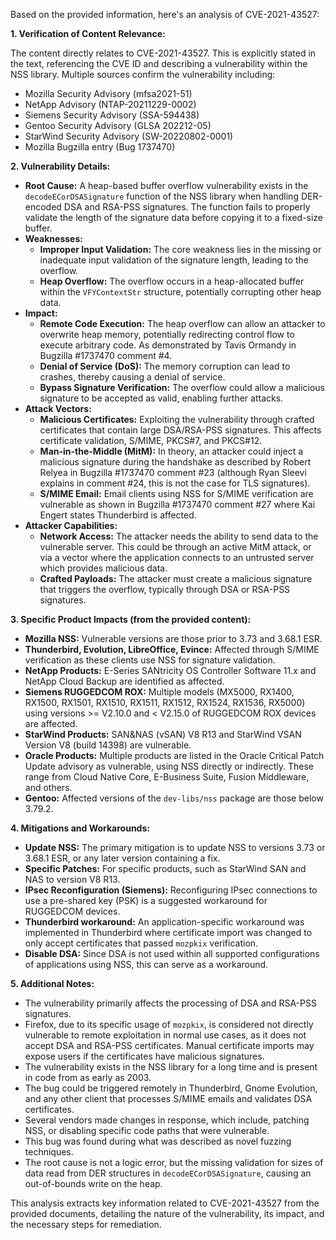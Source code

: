 Based on the provided information, here's an analysis of CVE-2021-43527:

**1. Verification of Content Relevance:**

The content directly relates to CVE-2021-43527. This is explicitly stated in the text, referencing the CVE ID and describing a vulnerability within the NSS library. Multiple sources confirm the vulnerability including:
*   Mozilla Security Advisory (mfsa2021-51)
*   NetApp Advisory (NTAP-20211229-0002)
*   Siemens Security Advisory (SSA-594438)
*   Gentoo Security Advisory (GLSA 202212-05)
*   StarWind Security Advisory (SW-20220802-0001)
*   Mozilla Bugzilla entry (Bug 1737470)

**2. Vulnerability Details:**

*   **Root Cause:** A heap-based buffer overflow vulnerability exists in the `decodeECorDSASignature` function of the NSS library when handling DER-encoded DSA and RSA-PSS signatures. The function fails to properly validate the length of the signature data before copying it to a fixed-size buffer.
*   **Weaknesses:**
    *   **Improper Input Validation:** The core weakness lies in the missing or inadequate input validation of the signature length, leading to the overflow.
    *   **Heap Overflow:** The overflow occurs in a heap-allocated buffer within the `VFYContextStr` structure, potentially corrupting other heap data.
*   **Impact:**
    *   **Remote Code Execution:** The heap overflow can allow an attacker to overwrite heap memory, potentially redirecting control flow to execute arbitrary code. As demonstrated by Tavis Ormandy in Bugzilla #1737470 comment #4.
    *   **Denial of Service (DoS):** The memory corruption can lead to crashes, thereby causing a denial of service.
    *   **Bypass Signature Verification:** The overflow could allow a malicious signature to be accepted as valid, enabling further attacks.
*   **Attack Vectors:**
    *   **Malicious Certificates:** Exploiting the vulnerability through crafted certificates that contain large DSA/RSA-PSS signatures. This affects certificate validation, S/MIME, PKCS#7, and PKCS#12.
    *   **Man-in-the-Middle (MitM):** In theory, an attacker could inject a malicious signature during the handshake as described by Robert Relyea in Bugzilla #1737470 comment #23 (although Ryan Sleevi explains in comment #24, this is not the case for TLS signatures). 
    *   **S/MIME Email:** Email clients using NSS for S/MIME verification are vulnerable as shown in Bugzilla #1737470 comment #27 where Kai Engert states Thunderbird is affected.
*   **Attacker Capabilities:**
    *   **Network Access:** The attacker needs the ability to send data to the vulnerable server. This could be through an active MitM attack, or via a vector where the application connects to an untrusted server which provides malicious data.
    *   **Crafted Payloads:** The attacker must create a malicious signature that triggers the overflow, typically through DSA or RSA-PSS signatures.

**3. Specific Product Impacts (from the provided content):**

*   **Mozilla NSS:** Vulnerable versions are those prior to 3.73 and 3.68.1 ESR.
*   **Thunderbird, Evolution, LibreOffice, Evince:** Affected through S/MIME verification as these clients use NSS for signature validation.
*   **NetApp Products:** E-Series SANtricity OS Controller Software 11.x and NetApp Cloud Backup are identified as affected.
*   **Siemens RUGGEDCOM ROX:** Multiple models (MX5000, RX1400, RX1500, RX1501, RX1510, RX1511, RX1512, RX1524, RX1536, RX5000) using versions >= V2.10.0 and < V2.15.0 of RUGGEDCOM ROX devices are affected.
*   **StarWind Products:** SAN&NAS (vSAN) V8 R13 and StarWind VSAN Version V8 (build 14398) are vulnerable.
*   **Oracle Products:** Multiple products are listed in the Oracle Critical Patch Update advisory as vulnerable, using NSS directly or indirectly. These range from Cloud Native Core, E-Business Suite, Fusion Middleware, and others.
*   **Gentoo:** Affected versions of the `dev-libs/nss` package are those below 3.79.2.

**4. Mitigations and Workarounds:**

*   **Update NSS:** The primary mitigation is to update NSS to versions 3.73 or 3.68.1 ESR, or any later version containing a fix.
*  **Specific Patches:** For specific products, such as StarWind SAN and NAS to version V8 R13.
*   **IPsec Reconfiguration (Siemens):** Reconfiguring IPsec connections to use a pre-shared key (PSK) is a suggested workaround for RUGGEDCOM devices.
*   **Thunderbird workaround:** An application-specific workaround was implemented in Thunderbird where certificate import was changed to only accept certificates that passed `mozpkix` verification.
*   **Disable DSA:** Since DSA is not used within all supported configurations of applications using NSS, this can serve as a workaround.

**5. Additional Notes:**

*   The vulnerability primarily affects the processing of DSA and RSA-PSS signatures.
*   Firefox, due to its specific usage of `mozpkix`, is considered not directly vulnerable to remote exploitation in normal use cases, as it does not accept DSA and RSA-PSS certificates. Manual certificate imports may expose users if the certificates have malicious signatures.
*   The vulnerability exists in the NSS library for a long time and is present in code from as early as 2003.
*   The bug could be triggered remotely in Thunderbird, Gnome Evolution, and any other client that processes S/MIME emails and validates DSA certificates.
*   Several vendors made changes in response, which include, patching NSS, or disabling specific code paths that were vulnerable.
*   This bug was found during what was described as novel fuzzing techniques.
*   The root cause is not a logic error, but the missing validation for sizes of data read from DER structures in `decodeECorDSASignature`, causing an out-of-bounds write on the heap.

This analysis extracts key information related to CVE-2021-43527 from the provided documents, detailing the nature of the vulnerability, its impact, and the necessary steps for remediation.